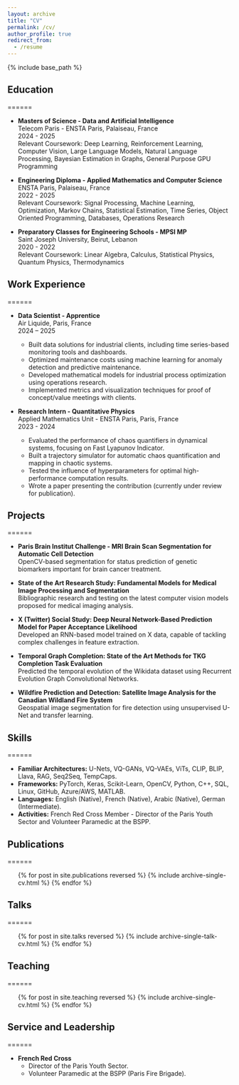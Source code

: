 ```yaml
---
layout: archive
title: "CV"
permalink: /cv/
author_profile: true
redirect_from:
  - /resume
---
```


{% include base_path %}

## Education
======
* **Masters of Science - Data and Artificial Intelligence**  
  Telecom Paris - ENSTA Paris, Palaiseau, France  
  2024 - 2025  
  Relevant Coursework: Deep Learning, Reinforcement Learning, Computer Vision, Large Language Models, Natural Language Processing, Bayesian Estimation in Graphs, General Purpose GPU Programming

* **Engineering Diploma - Applied Mathematics and Computer Science**  
  ENSTA Paris, Palaiseau, France  
  2022 - 2025  
  Relevant Coursework: Signal Processing, Machine Learning, Optimization, Markov Chains, Statistical Estimation, Time Series, Object Oriented Programming, Databases, Operations Research

* **Preparatory Classes for Engineering Schools - MPSI MP**  
  Saint Joseph University, Beirut, Lebanon  
  2020 - 2022  
  Relevant Coursework: Linear Algebra, Calculus, Statistical Physics, Quantum Physics, Thermodynamics

## Work Experience
======
* **Data Scientist - Apprentice**  
  Air Liquide, Paris, France  
  2024 – 2025  
  - Built data solutions for industrial clients, including time series-based monitoring tools and dashboards.  
  - Optimized maintenance costs using machine learning for anomaly detection and predictive maintenance.  
  - Developed mathematical models for industrial process optimization using operations research.  
  - Implemented metrics and visualization techniques for proof of concept/value meetings with clients.

* **Research Intern - Quantitative Physics**  
  Applied Mathematics Unit - ENSTA Paris, Paris, France  
  2023 - 2024  
  - Evaluated the performance of chaos quantifiers in dynamical systems, focusing on Fast Lyapunov Indicator.  
  - Built a trajectory simulator for automatic chaos quantification and mapping in chaotic systems.  
  - Tested the influence of hyperparameters for optimal high-performance computation results.  
  - Wrote a paper presenting the contribution (currently under review for publication).

## Projects
======
* **Paris Brain Institut Challenge - MRI Brain Scan Segmentation for Automatic Cell Detection**  
  OpenCV-based segmentation for status prediction of genetic biomarkers important for brain cancer treatment.

* **State of the Art Research Study: Fundamental Models for Medical Image Processing and Segmentation**  
  Bibliographic research and testing on the latest computer vision models proposed for medical imaging analysis.

* **X (Twitter) Social Study: Deep Neural Network-Based Prediction Model for Paper Acceptance Likelihood**  
  Developed an RNN-based model trained on X data, capable of tackling complex challenges in feature extraction.

* **Temporal Graph Completion: State of the Art Methods for TKG Completion Task Evaluation**  
  Predicted the temporal evolution of the Wikidata dataset using Recurrent Evolution Graph Convolutional Networks.

* **Wildfire Prediction and Detection: Satellite Image Analysis for the Canadian Wildland Fire System**  
  Geospatial image segmentation for fire detection using unsupervised U-Net and transfer learning.

## Skills
======
* **Familiar Architectures:** U-Nets, VQ-GANs, VQ-VAEs, ViTs, CLIP, BLIP, Llava, RAG, Seq2Seq, TempCaps.  
* **Frameworks:** PyTorch, Keras, Scikit-Learn, OpenCV, Python, C++, SQL, Linux, GitHub, Azure/AWS, MATLAB.  
* **Languages:** English (Native), French (Native), Arabic (Native), German (Intermediate).  
* **Activities:** French Red Cross Member - Director of the Paris Youth Sector and Volunteer Paramedic at the BSPP.

## Publications
======
  <ul>{% for post in site.publications reversed %}
    {% include archive-single-cv.html %}
  {% endfor %}</ul>

## Talks
======
  <ul>{% for post in site.talks reversed %}
    {% include archive-single-talk-cv.html %}
  {% endfor %}</ul>

## Teaching
======
  <ul>{% for post in site.teaching reversed %}
    {% include archive-single-cv.html %}
  {% endfor %}</ul>

## Service and Leadership
======
* **French Red Cross**  
  - Director of the Paris Youth Sector.  
  - Volunteer Paramedic at the BSPP (Paris Fire Brigade).
